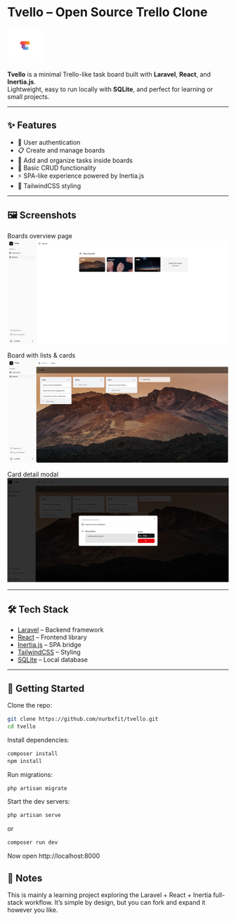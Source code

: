 # Tvello – Open Source Trello Clone

<img src="./public/tvello.png" alt="Tvello Logo" width="80" />

**Tvello** is a minimal Trello-like task board built with **Laravel**, **React**, and **Inertia.js**.  
Lightweight, easy to run locally with **SQLite**, and perfect for learning or small projects.

---

## ✨ Features

- 🔐 User authentication  
- 📋 Create and manage boards  
- 📝 Add and organize tasks inside boards  
- 🔄 Basic CRUD functionality  
- ⚡ SPA-like experience powered by Inertia.js  
- 🎨 TailwindCSS styling  

---

## 🖼️ Screenshots

Boards overview page  
![Boards](./screenshots/boards.png)

Board with lists & cards  
![Board](./screenshots/board.png)

Card detail modal  
![Card Details](./screenshots/card-details.png)

---

## 🛠️ Tech Stack

- [Laravel](https://laravel.com/) – Backend framework  
- [React](https://react.dev/) – Frontend library  
- [Inertia.js](https://inertiajs.com/) – SPA bridge  
- [TailwindCSS](https://tailwindcss.com/) – Styling  
- [SQLite](https://www.sqlite.org/) – Local database  

---

## 🚀 Getting Started

Clone the repo:

```bash
git clone https://github.com/nurbxfit/tvello.git
cd tvello

```
Install dependencies:

```bash
composer install
npm install
```
Run migrations:
```bash
php artisan migrate
```

Start the dev servers:
```bash
php artisan serve
```
or
```bash
composer run dev
```

Now open http://localhost:8000

## 📌 Notes

This is mainly a learning project exploring the Laravel + React + Inertia full-stack workflow.
It’s simple by design, but you can fork and expand it however you like.